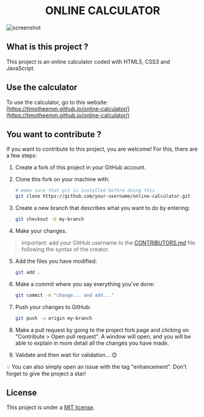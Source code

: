 <h1 align="center">ONLINE CALCULATOR</h1>

![screenshot](https://github.com/timotheeMM/online-calculator/assets/143833750/5fa8e007-ae31-48bc-9910-0398d5fe4933)

## What is this project ?

This project is an online calculator coded with HTML5, CSS3 and JavaScript.

## Use the calculator

To use the calculator, go to this website: [https://timotheemm.github.io/online-calculator/](https://timotheemm.github.io/online-calculator/)

## You want to contribute ?

If you want to contribute to this project, you are welcome! For this, there are a few steps:

1. Create a fork of this project in your GitHub account.
2. Clone this fork on your machine with:

    ```sh
    # make sure that git is installed before doing this
    git clone https://github.com/your-username/online-calculator.git
    ```

3. Create a new branch that describes what you want to do by entering:

    ```sh
    git checkout -b my-branch
    ```

4. Make your changes.

> Important: add your GitHub username to the [CONTRIBUTORS.md](https://github.com/timotheeMM/online-calculator/blob/main/CONTRIBUTORS.md) file following the syntax of the creator.

5. Add the files you have modified:

    ```sh
    git add .
    ```

6. Make a commit where you say everything you’ve done:

    ```sh
    git commit -m "change... and add..."
    ```

7. Push your changes to GitHub:

    ```sh
    git push -u origin my-branch
    ```

8. Make a pull request by going to the project fork page and clicking on "Contribute > Open pull request". A window will open, and you will be able to explain in more detail all the changes you have made.

9. Validate and then wait for validation... 😊

💡 You can also simply open an issue with the tag "enhancement". Don't forget to give the project a star!

## License

This project is under a [MIT license](https://github.com/timotheeMM/online-calculator/blob/main/LICENSE).
